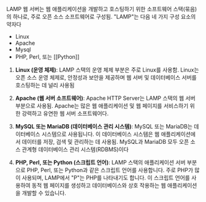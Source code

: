 LAMP 웹 서버는 웹 애플리케이션을 개발하고 호스팅하기 위한 소프트웨어 스택(묶음)의 하나로, 주로 오픈 소스 소프트웨어로 구성됨. "LAMP"는 다음 네 가지 구성 요소의 약자다

- Linux
- Apache
- Mysql
- PHP, Perl, 또는 [[Python]]

1. **Linux (운영 체제)**: LAMP 스택의 운영 체제 부분은 주로 Linux를 사용함. Linux는 오픈 소스 운영 체제로, 안정성과 보안을 제공하며 웹 서버 및 데이터베이스 서버를 호스팅하는 데 널리 사용됨
    
2. **Apache (웹 서버 소프트웨어)**: Apache HTTP Server는 LAMP 스택의 웹 서버 부분으로 사용됨. Apache는 많은 웹 애플리케이션 및 웹 페이지를 서비스하기 위한 강력하고 유연한 웹 서버 소프트웨어다.
    
3. **MySQL 또는 MariaDB (데이터베이스 관리 시스템)**: MySQL 또는 MariaDB는 데이터베이스 시스템으로 사용됩니다. 이 데이터베이스 시스템은 웹 애플리케이션에서 데이터를 저장, 검색 및 관리하는 데 사용됨. MySQL과 MariaDB 모두 오픈 소스 관계형 데이터베이스 관리 시스템(RDBMS)이다
    
4. **PHP, Perl, 또는 Python (스크립트 언어)**: LAMP 스택의 애플리케이션 서버 부분으로 PHP, Perl, 또는 Python과 같은 스크립트 언어를 사용합니다. 주로 PHP가 많이 사용되며, LAMP에서 "P"는 PHP를 나타내기도 합니다. 이 스크립트 언어를 사용하여 동적 웹 페이지를 생성하고 데이터베이스와 상호 작용하는 웹 애플리케이션을 개발할 수 있습니다.